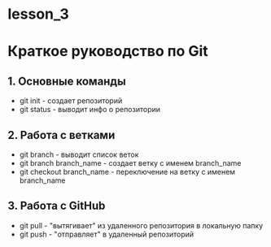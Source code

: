 # lesson_3
# Краткое руководство по Git
## 1. Основные команды
* git init - создает репозиторий
* git status - выводит инфо о репозитории
## 2. Работа с ветками
* git branch - выводит список веток
* git branch branch_name - создает ветку с именем branch_name
* git checkout branch_name - переключение на ветку с именем branch_name
## 3. Работа с GitHub
* git pull - "вытягивает" из удаленного репозитория в локальную папку
* git push - "отправляет" в удаленный репозиторий
